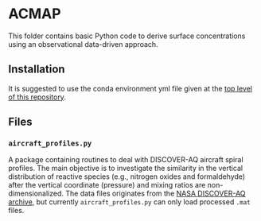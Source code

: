 # ACMAP
This folder contains basic Python code to derive surface concentrations using an observational data-driven approach.
 ## Installation
 It is suggested to use the conda environment yml file given at the [top level of this repository](https://github.com/Kang-Sun-CfA/Oversampling_matlab).
 ## Files
 ### `aircraft_profiles.py`
 A package containing routines to deal with DISCOVER-AQ aircraft spiral profiles. The main objective is to investigate the similarity in the vertical distribution of reactive species (e.g., nitrogen oxides and formaldehyde) after the vertical coordinate (pressure) and mixing ratios are non-dimensionalized. The data files originates from the [NASA DISCOVER-AQ archive](https://www-air.larc.nasa.gov/missions/discover-aq/discover-aq.html), but currently `aircraft_profiles.py` can only load processed `.mat` files.
